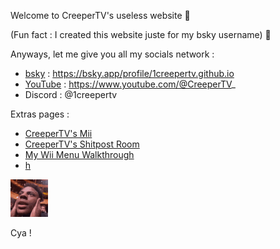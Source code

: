 Welcome to CreeperTV's useless website 🥳

(Fun fact : I created this website juste for my bsky username) 🤫

Anyways, let me give you all my socials network :
- [bsky](https://bsky.app/profile/1creepertv.github.io) : https://bsky.app/profile/1creepertv.github.io
- [YouTube](https://www.youtube.com/@CreeperTV_) : https://www.youtube.com/@CreeperTV_
- Discord : @1creepertv

Extras pages :
- [CreeperTV's Mii](https://1creepertv.github.io/mii)
- [CreeperTV's Shitpost Room](https://1creepertv.github.io/shitpost)
- [My Wii Menu Walkthrough](https://1creepertv.github.io/wii-menu-walkthrough)
- [h](https://1creepertv.github.io/h)


[![Speed](https://raw.githubusercontent.com/1CreeperTV/1creepertv.github.io/refs/heads/main/shocked-ishowspeed.gif)](https://1creepertv.github.io/ishowspeed)

Cya !
